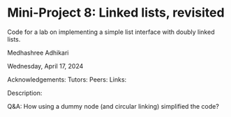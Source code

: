 Mini-Project 8: Linked lists, revisited 
================

Code for a lab on implementing a simple list interface with doubly
linked lists.

Medhashree Adhikari

Wednesday, April 17, 2024

Acknowledgements:
    Tutors:
    Peers:
    Links:

Description:
    

Q&A:
    How using a dummy node (and circular linking) simplified the code?